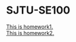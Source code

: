 # SJTU-SE100
[This is homework1.](https://github.com/VillardL/SJTU-SE-project/blob/master/React%26Vue.md)  
[This is homework2.](https://github.com/VillardL/SJTU-SE-project/blob/master/NativeHybridWeb.md)
